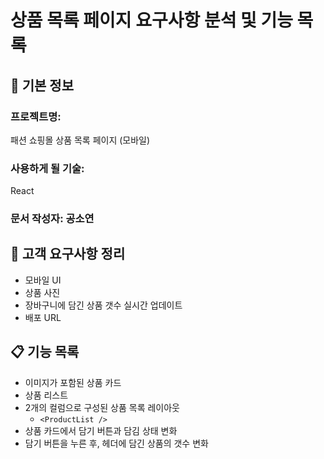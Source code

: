 # 상품 목록 페이지 요구사항 분석 및 기능 목록

## 📌 기본 정보
### 프로젝트명: 
패션 쇼핑몰 상품 목록 페이지 (모바일)

### 사용하게 될 기술: 
React

### 문서 작성자: 공소연

## 📝 고객 요구사항 정리
- 모바일 UI
- 상품 사진
- 장바구니에 담긴 상품 갯수 실시간 업데이트
- 배포 URL

## 📋 기능 목록
- 이미지가 포함된 상품 카드
- 상품 리스트
- 2개의 컬럼으로 구성된 상품 목록 레이아웃
  - `<ProductList />`
- 상품 카드에서 담기 버튼과 담김 상태 변화
- 담기 버튼을 누른 후, 헤더에 담긴 상품의 갯수 변화
 
